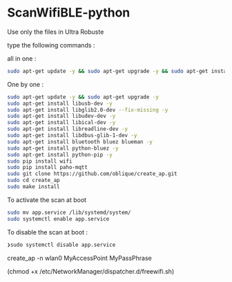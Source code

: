 # ScanWifiBLE-python


Use only the files in Ultra Robuste

type the following commands :

all in one : 

```sh 
sudo apt-get update -y && sudo apt-get upgrade -y && sudo apt-get install libusb-dev -y && sudo apt-get install libglib2.0-dev --fix-missing -y && sudo apt-get install libudev-dev -y && sudo apt-get install libical-dev -y && sudo apt-get install libreadline-dev -y && sudo apt-get install libdbus-glib-1-dev -y && sudo apt-get install bluetooth bluez blueman -y && sudo apt-get install python-bluez -y && sudo apt-get install python-pip -y && sudo pip install wifi && sudo pip install paho-mqtt
```

One by one :

```sh
sudo apt-get update -y && sudo apt-get upgrade -y 
sudo apt-get install libusb-dev -y 
sudo apt-get install libglib2.0-dev --fix-missing -y 
sudo apt-get install libudev-dev -y 
sudo apt-get install libical-dev -y 
sudo apt-get install libreadline-dev -y 
sudo apt-get install libdbus-glib-1-dev -y 
sudo apt-get install bluetooth bluez blueman -y 
sudo apt-get install python-bluez -y 
sudo apt-get install python-pip -y 
sudo pip install wifi 
sudo pip install paho-mqtt
sudo git clone https://github.com/oblique/create_ap.git
sudo cd create_ap
sudo make install
```

To activate the scan at boot

```sh
sudo mv app.service /lib/systemd/system/
sudo systemctl enable app.service
```

To disable the scan at boot :

```sh
❯sudo systemctl disable app.service
```

create_ap -n wlan0 MyAccessPoint MyPassPhrase
















































































(chmod +x /etc/NetworkManager/dispatcher.d/freewifi.sh)
